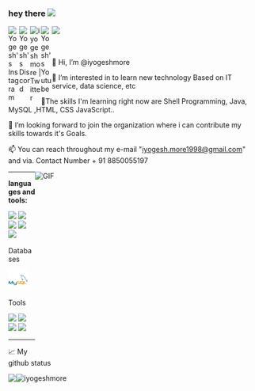### hey there <img src="https://media.giphy.com/media/hvRJCLFzcasrR4ia7z/giphy.gif" width="25px">
<a href="https://instagram.com/ig_yogesh.more?igshid=YmMyMTA2M2Y=">
  <img align="left" alt="Yogesh's Instagram" width="22px" src="https://raw.githubusercontent.com/hussainweb/hussainweb/main/icons/instagram.png" />
</a>
<a href="https://discord.gg/XyexgJkW">
  <img align="left" alt="Yogesh's Discord" width="22px" src="https://raw.githubusercontent.com/peterthehan/peterthehan/master/assets/discord.svg" />
</a>
<a href="https://twitter.com/YogeshM84850172">
  <img align="left" alt="iyogeshmore | Twitter" width="22px" src="https://raw.githubusercontent.com/peterthehan/peterthehan/master/assets/twitter.svg" />
</a>
<a href="https://www.youtube.com/channel/UC8aOouBXg_10pTv8FOuz8kw/featured">
  <img align="left" alt="Yogesh's Youtube" width="22px" src="https://raw.githubusercontent.com/peterthehan/peterthehan/master/assets/youtube.svg" />
</a>


![](https://visitor-badge.glitch.me/badge?page_id=iyogeshmore.iyogeshmore)

<br />

👋 Hi, I’m @iyogeshmore

👀 I’m interested in to learn new technology Based on IT service, data science, etc

🌱The skills I'm learning right now are Shell Programming, Java, MySQL ,HTML, CSS JavaScript..

💞️ I’m looking forward to join the organization where i can contribute my skills towards it's Goals.

📫 You can reach throughout my e-mail "iyogesh.more1998@gmail.com" and via. Contact Number + 91 8850055197


  <img align="right" alt="GIF" src="https://github.com/abhisheknaiidu/abhisheknaiidu/blob/master/code.gif?raw=true" width="450" height="360" />
  
** **

**languages and tools:**  

 <p> 
  
<img src="https://img.shields.io/badge/Java-ED8B00?style=for-the-badge&logo=java&logoColor=white" />
    
<img src="https://img.shields.io/badge/Javascript-ED8B00?style=for-the-badge&logo=javascript&logoColor=white" />
  
 <img src="https://img.shields.io/badge/html5-ED8B00?style=for-the-badge&logo=html5&logoColor=white" />
  
<img src="https://img.shields.io/badge/css3-ED8B00?style=for-the-badge&logo=css3&logoColor=white" />
  
<img src="https://img.shields.io/badge/Shell script-ED8B00?style=for-the-badge&logo=shell script&logoColor=white" />
  
 
  
</p>

Databases

<p>
 <img src="https://raw.githubusercontent.com/devicons/devicon/master/icons/mysql/mysql-original-wordmark.svg" alt="mysql" width="40" height="40"/> </a> 
</p>

Tools

<p>  
 
  
<img src="https://img.shields.io/badge/Intellij-%23575757.svg?&style=for-the-badge&logo=intellij-text&logoColor=important" />
<img src="https://img.shields.io/badge/Visual Studio Code-%23575757.svg?&style=for-the-badge&logo=Visual Studio Code-text&logoColor=important" />
<img src="https://img.shields.io/badge/Eclipse-%23575757.svg?&style=for-the-badge&logo=eclipse-text&logoColor=important" />
<img src="https://img.shields.io/badge/Nodejs-%23575757.svg?&style=for-the-badge&logo=nodejs-text&logoColor=important" />
  
** **    
  
</p>


📈  My github status 
  
  <p align="left"> <img src="https://github-readme-stats.vercel.app/api?username=iyogeshmore&show_icons=true&theme=gotham" alt="iyogeshmore" /><a href="https://github.com/iyogeshmore/github-readme-stats"><img align="left" src="https://github-readme-stats.vercel.app/api/top-langs/?username=iyogeshmore&layout=compact&theme=buefy&hide_border=true" /></a>
